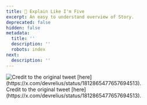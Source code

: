 ```yaml
---
title: 🤔 Explain Like I'm Five
excerpt: An easy to understand overview of Story.
deprecated: false
hidden: false
metadata:
  title: ''
  description: ''
  robots: index
next:
  description: ''
---
```

<Image alt="Credit to the original tweet [here](https://x.com/devrelius/status/1812865477657694513)." align="center" src="https://files.readme.io/0de1024-quick-story-overview.png">
  Credit to the original tweet [here](https://x.com/devrelius/status/1812865477657694513).
</Image>